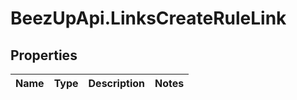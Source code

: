 # BeezUpApi.LinksCreateRuleLink

## Properties
Name | Type | Description | Notes
------------ | ------------- | ------------- | -------------


